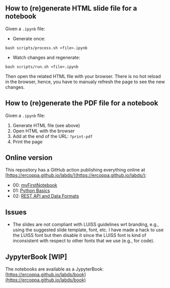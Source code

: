 ## How to (re)generate HTML slide file for a notebook

Given a `.ipynb` file:
- Generate once:
```
bash scripts/process.sh <file>.ipynb
```
- Watch changes and regenerate:
```
bash scripts/run.sh <file>.ipynb
```

Then open the related HTML file with your browser. There is no hot reload in the browser, hence, you have to manualy refresh the page to see the new changes.

## How to (re)generate the PDF file for a notebook

Given a `.ipynb` file:
1. Generate HTML file (see above)
2. Open HTML with the browser
3. Add at the end of the URL: `?print-pdf`
4. Print the page

## Online version

This repository has a GitHub action publishing everything online at [https://ercoppa.github.io/labds/](https://ercoppa.github.io/labds/):
- 00: [myFirstNotebook](https://ercoppa.github.io/labds//book/00/00-myFirstNotebook.slides.html)
- 01: [Python Basics](https://ercoppa.github.io/labds/book/01/01-Python-basics.slides.html)
- 02: [REST API and Data Formats](https://ercoppa.github.io/labds//book/02/02-Data-Formats-and-REST.slides.html)

## Issues

- The slides are not compliant with LUISS guidelines wrt branding, e.g., using the suggested slide template, font, etc. I have made a hack to use the LUISS font but then disable it since the LUISS font is kind of inconsistent with respect to other fonts that we use (e.g., for code). 

## JypyterBook [WIP]

The notebooks are available as a JypyterBook: [https://ercoppa.github.io/labds/book](https://ercoppa.github.io/labds/book)